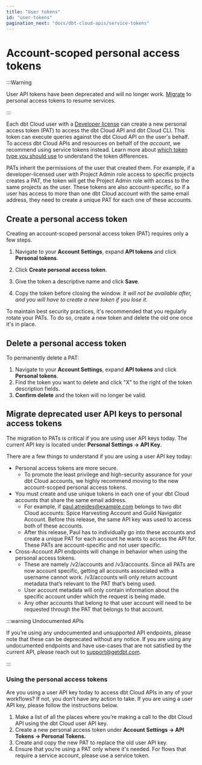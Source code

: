 ```yaml
---
title: "User tokens"
id: "user-tokens"
pagination_next: "docs/dbt-cloud-apis/service-tokens"
---
```


# Account-scoped personal access tokens <Lifecycle status="team,enterprise"/>

:::Warning

User API tokens have been deprecated and will no longer work. [Migrate](#migrate-from-user-api-keys-to-personal-access-tokens) to personal access tokens to resume services.

:::

Each dbt Cloud user with a [Developer license](https://docs.getdbt.com/docs/cloud/manage-access/seats-and-users) can create a new personal access token (PAT) to access the dbt Cloud API and dbt Cloud CLI. This token can execute queries against the dbt Cloud API on the user's behalf. To access dbt Cloud APIs and resources on behalf of the _account_, we recommend using service tokens instead. Learn more about [which token type you should use](/docs/dbt-cloud-apis/authentication#which-token-type-should-you-use) to understand the token differences.

PATs inherit the permissions of the user that created them. For example, if a developer-licensed user with Project Admin role access to specific projects creates a PAT, the token will get the Project Admin role with access to the same projects as the user. These tokens are also account-specific, so if a user has access to more than one dbt Cloud account with the same email address, they need to create a unique PAT for each one of these accounts. 

## Create a personal access token

Creating an account-scoped personal access token (PAT) requires only a few steps.
1. Navigate to your **Account Settings**, expand **API tokens** and click **Personal tokens**.
2. Click **Create personal access token**.
3. Give the token a descriptive name and click **Save**. 

4. Copy the token before closing the window. _It will not be available after, and you will have to create a new token if you lose it._ 


To maintain best security practices, it's recommended that you regularly rotate your PATs. To do so, create a new token and delete the old one once it's in place.

## Delete a personal access token

To permanently delete a PAT:

1. Navigate to your **Account Settings**, expand **API tokens** and click **Personal tokens**.
2. Find the token you want to delete and click "X" to the right of the token description fields.
3. **Confirm delete** and the token will no longer be valid. 

## Migrate deprecated user API keys to personal access tokens

The migration to PATs is critical if you are using user API keys today. The current API key is located under **Personal Settings → API Key**.

 There are a few things to understand if you are using a user API key today: 

* Personal access tokens are more secure. 
    * To promote the least privilege and high-security assurance for your dbt Cloud accounts, we highly recommend moving to the new account-scoped personal access tokens.
* You must create and use unique tokens in each one of your dbt Cloud accounts that share the same email address.
    * For example, if paul.atreides@example.com belongs to two dbt Cloud accounts: Spice Harvesting Account and Guild Navigator Account. Before this release, the same API key was used to access both of these accounts. 
    * After this release, Paul has to individually go into these accounts and create a unique PAT for each account he wants to access the API for. These PATs are account-specific and not user specific. 
* Cross-Account API endpoints will change in behavior when using the personal access tokens.
    * These are namely /v2/accounts and /v3/accounts. Since all PATs are now account specific, getting all accounts associated with a username cannot work. /v3/accounts will only return account metadata that’s relevant to the PAT that’s being used. 
    * User account metadata will only contain information about the specific account under which the request is being made. 
    * Any other accounts that belong to that user account will need to be requested through the PAT that belongs to that account. 

:::warning Undocumented APIs

If you’re using any undocumented and unsupported API endpoints, please note that these can be deprecated without any notice. If you are using any undocumented endpoints and have use-cases that are not satisfied by the current API, please reach out to [support@getdbt.com](mailto:support@getdbt.com). 

:::

### Using the personal access tokens

Are you using a user API key today to access dbt Cloud APIs in any of your workflows? If not, you don’t have any action to take. If you are using a user API key, please follow the instructions below. 

1. Make a list of all the places where you’re making a call to the dbt Cloud API using the dbt Cloud user API key. 
2. Create a new personal access token under **Account Settings → API Tokens → Personal Tokens.** 
3. Create and copy the new PAT to replace the old user API key. 
4. Ensure that you’re using a PAT only where it's needed. For flows that require a service account, please use a service token. 


